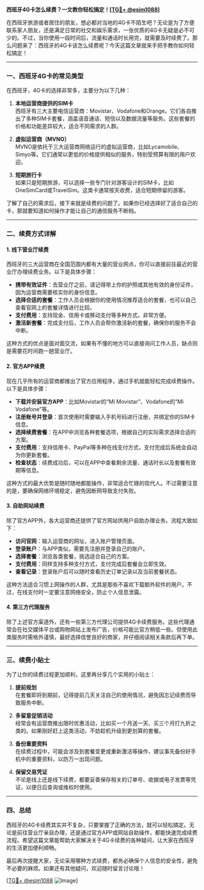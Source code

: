 **西班牙4G卡怎么续费？一文教你轻松搞定！[[TG💪+ @esim1088](https://t.me/s/esim1088)]**

在西班牙旅游或者居住的朋友，想必都对当地的4G卡不陌生吧？无论是为了方便联系家人朋友，还是满足日常的社交和娱乐需求，一张优质的4G卡无疑是必不可少的。不过，当你使用一段时间后，流量和通话时长用完，就需要及时续费了。那么问题来了：西班牙的4G卡该怎么续费呢？今天这篇文章就来手把手教你如何轻松搞定！

---

### 一、西班牙4G卡的常见类型

在西班牙，4G卡的选择非常多，主要分为以下几种：

1. **本地运营商提供的SIM卡**  
   西班牙有三大主要电信运营商：Movistar、Vodafone和Orange。它们各自推出了多种SIM卡套餐，涵盖语音通话、短信以及数据流量等服务。这些套餐的价格和功能差异较大，适合不同需求的人群。

2. **虚拟运营商（MVNO）**  
   MVNO是依托于三大运营商网络运行的虚拟运营商，比如Lycamobile、Simyo等。它们通常以更低的价格提供相似的服务，特别受预算有限的用户欢迎。

3. **短期旅行卡**  
   如果只是短期旅游，可以选择一些专门针对游客设计的SIM卡，比如OneSimCard或TravelSim。这类卡通常按天收费，适合短期停留的游客。

了解了自己的需求后，接下来就是续费的问题了。如果你已经选择好了适合自己的卡，那就要知道如何操作才能让自己的通信服务不断档。

---

### 二、续费方式详解

#### 1. 线下营业厅续费  
西班牙的三大运营商在全国范围内都有大量的营业网点，你可以直接前往最近的营业厅办理续费业务。以下是具体步骤：

- **携带有效证件**：去营业厅之前，请记得带上你的护照或其他有效的身份证件，因为运营商需要核实你的身份信息。
- **选择合适的套餐**：工作人员会根据你的使用情况推荐适合的套餐，也可以自己查看官网上的套餐详情进行比较。
- **支付费用**：支持现金、信用卡或移动支付等多种方式，非常方便。
- **激活新套餐**：完成支付后，工作人员会帮你激活新的套餐，确保你的服务不会中断。

这种方式的优点是面对面交流，如果有不懂的地方可以直接询问工作人员，缺点则是需要花时间跑一趟营业厅。

#### 2. 官方APP续费  
现在几乎所有的运营商都推出了官方应用程序，通过手机就能轻松完成续费操作。以下是具体步骤：

- **下载并安装官方APP**：比如Movistar的“Mi Movistar”、Vodafone的“Mi Vodafone”等。
- **注册账号并登录**：首次使用时需要输入手机号码进行注册，并绑定你的SIM卡信息。
- **选择续费套餐**：在APP中浏览各种套餐选项，根据自己的实际需求选择合适的方案。
- **支付费用**：支持信用卡、PayPal等多种在线支付方式，支付完成后系统会自动为你更新套餐。
- **检查状态**：续费成功后，可以在APP中查看剩余流量、通话时长以及套餐有效期等信息。

这种方式的最大优势是随时随地都能操作，非常适合忙碌的现代人。不过需要注意的是，要确保网络环境稳定，避免因断网导致支付失败。

#### 3. 自助网站续费  
除了官方APP外，各大运营商还提供了官方网站供用户自助办理业务。流程大致如下：

- **访问官网**：输入运营商的网址，进入账户管理页面。
- **登录账户**：与APP类似，需要先注册并登录自己的账户。
- **选择套餐**：浏览各类套餐，挑选适合自己的方案。
- **支付费用**：同样支持多种支付方式，支付完成后套餐会立即生效。
- **查看记录**：登录账户后可以随时查看历史订单记录以及当前套餐状态。

这种方法适合习惯上网操作的人群，尤其是那些不喜欢下载额外软件的用户。不过，在线支付时一定要注意网络安全，防止个人信息泄露。

#### 4. 第三方代理服务  
除了上述官方渠道外，还有一些第三方代理公司提供4G卡续费服务。这些代理通常会在社交媒体平台或购物网站上发布广告，价格可能比官方稍低一些。但使用此类服务时需格外谨慎，最好选择信誉良好的商家，并仔细阅读相关条款后再下单。

---

### 三、续费小贴士

为了让你的续费过程更加顺利，这里再分享几个实用的小贴士：

1. **提前规划**  
   在套餐即将到期前，记得提前几天关注自己的使用情况，避免因忘记续费而导致服务中断。

2. **多留意促销活动**  
   经常会有运营商推出限时优惠活动，比如买一个月送一天、买三个月打九折之类的。如果刚好赶上这类活动，不妨趁机升级到更划算的套餐。

3. **备份重要资料**  
   在续费过程中，可能会涉及到套餐变更或重新激活等操作，建议事先备份好手机中的重要资料，以防万一出现问题。

4. **保留交易凭证**  
   不论是线上还是线下续费，都要妥善保存相关的订单号、收据或电子发票等凭证，以便日后查询或维权时使用。

---

### 四、总结

西班牙的4G卡续费其实并不复杂，只要掌握了正确的方法，就可以轻松搞定。无论是前往营业厅亲自办理，还是通过官方APP或网站自助操作，都能快速完成续费流程。希望这篇文章能帮助大家解决关于4G卡续费的各种疑问，让大家在西班牙的生活更加便利顺畅。

最后再次提醒大家，无论采用哪种方式续费，都务必确保个人信息的安全性，避免不必要的麻烦。如果还有其他疑问，欢迎随时留言讨论哦！

[[TG💪+ @esim1088](https://t.me/s/esim1088) ![Image](https://i.postimg.cc/4NQfJmqS/Snipaste-2025-05-13-00-14-12.png)]